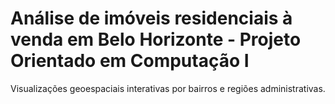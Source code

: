 # Análise de imóveis residenciais à venda em Belo Horizonte - Projeto Orientado em Computação I

Visualizações geoespaciais interativas por bairros e regiões administrativas.
